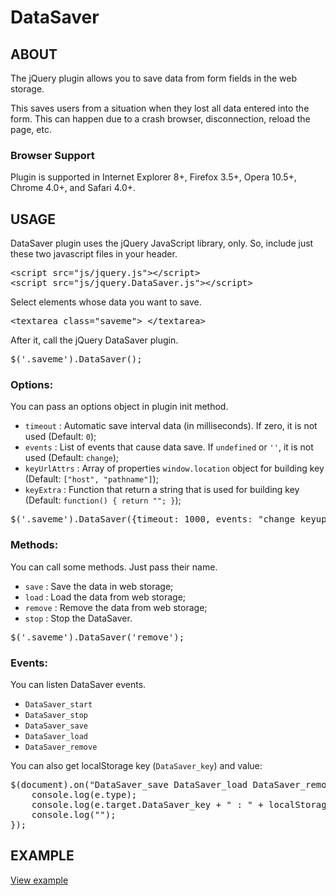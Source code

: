 DataSaver
=======

## ABOUT
The jQuery plugin allows you to save data from form fields in the web storage.

This saves users from  a situation when they lost all data entered into the form. This can happen due to a crash browser, disconnection, reload the page, etc.

### Browser Support 
Plugin is supported in Internet Explorer 8+, Firefox 3.5+, Opera 10.5+, Chrome 4.0+, and Safari 4.0+.

## USAGE
DataSaver plugin uses the jQuery JavaScript library, only. So, include just these two javascript files in your header.

<pre>
&lt;script src="js/jquery.js"&gt;&lt;/script&gt;
&lt;script src="js/jquery.DataSaver.js">&lt;/script&gt;
</pre>

Select elements whose data you want to save.

<pre>&lt;textarea class="saveme"&gt; &lt;/textarea&gt;</pre>

After it, call the jQuery DataSaver plugin.

<pre>$('.saveme').DataSaver();</pre>

### Options:
You can pass an options object in plugin init method.
* `timeout` : Automatic save interval data (in milliseconds). If zero, it is not used (Default: `0`);
* `events` : List of events that cause data save. If `undefined` or `''`, it is not used (Default: `change`);
* `keyUrlAttrs` : Array of properties `window.location` object for building key (Default: `["host", "pathname"]`);
* `keyExtra` : Function that return a string that is used for building key (Default: `function() { return ""; }`);

<pre>$('.saveme').DataSaver({timeout: 1000, events: "change keyup"});</pre>

### Methods:
You can call some methods. Just pass their name.
* `save` : Save the data in web storage;
* `load` : Load the data from web storage;
* `remove` : Remove the data from web storage; 
* `stop` : Stop the DataSaver. 

<pre>$('.saveme').DataSaver('remove');</pre>

### Events: 
You can listen DataSaver events. 
* `DataSaver_start`
* `DataSaver_stop`
* `DataSaver_save`
* `DataSaver_load`
* `DataSaver_remove`

You can also get localStorage key (`DataSaver_key`) and value: 

<pre>
$(document).on("DataSaver_save DataSaver_load DataSaver_remove", function(e) {
    console.log(e.type);
    console.log(e.target.DataSaver_key + " : " + localStorage[e.target.DataSaver_key]);
    console.log("");
});
</pre>

## EXAMPLE
[View example](http://htmlpreview.github.io/?https://github.com/absentik/DataSaver/blob/master/index.html#example_form)
